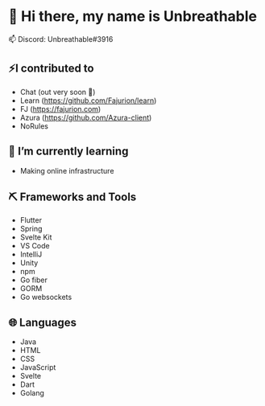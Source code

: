# 👋 Hi there, my name is Unbreathable
📫 Discord: Unbreathable#3916


## ⚡I contributed to
- Chat (out very soon 👀)
- Learn (https://github.com/Fajurion/learn)
- FJ (https://fajurion.com)
- Azura (https://github.com/Azura-client)
- NoRules

## 🌱 I’m currently learning
- Making online infrastructure

## ⛏️ Frameworks and Tools
- Flutter
- Spring
- Svelte Kit
- VS Code
- IntelliJ
- Unity
- npm
- Go fiber
- GORM
- Go websockets

## 🌐 Languages
- Java
- HTML
- CSS
- JavaScript
- Svelte
- Dart
- Golang
